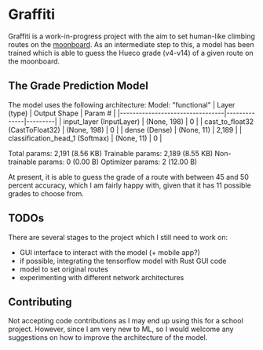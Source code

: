 # Graffiti
Graffiti is a work-in-progress project with the aim to set human-like climbing routes on the [moonboard](https://moonclimbing.com/moonboard). As an intermediate step to this, a model has been trained which is able to guess the Hueco grade (v4-v14) of a given route on the moonboard. 

## The Grade Prediction Model
The model uses the following architecture:
Model: "functional"
| Layer (type)                    | Output Shape | Param # |
|---------------------------------|--------------|---------|
| input_layer (InputLayer)        | (None, 198)  | 0       |
| cast_to_float32 (CastToFloat32) | (None, 198)  | 0       |
| dense (Dense)                   | (None, 11)   | 2,189   |
| classification_head_1 (Softmax) | (None, 11)   | 0       |

 Total params: 2,191 (8.56 KB)
 Trainable params: 2,189 (8.55 KB)
 Non-trainable params: 0 (0.00 B)
 Optimizer params: 2 (12.00 B)

At present, it is able to guess the grade of a route with between 45 and 50 percent accuracy, which I am fairly happy with, given that it has 11 possible grades to choose from.


## TODOs
There are several stages to the project which I still need to work on:
- GUI interface to interact with the model (+ mobile app?)
- if possible, integrating the tensorflow model with Rust GUI code
- model to set original routes
- experimenting with different network architectures

## Contributing
Not accepting code contributions as I may end up using this for a school project.
However, since I am very new to ML, so I would welcome any suggestions on how to improve the architecture of the model.

